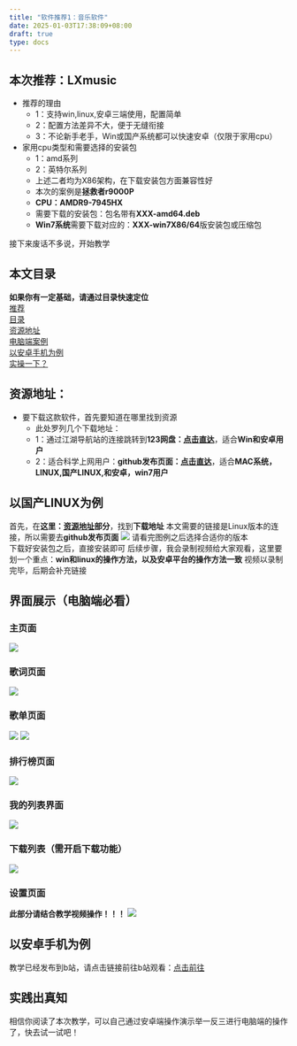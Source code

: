 ```yaml
---
title: "软件推荐1：音乐软件"
date: 2025-01-03T17:38:09+08:00
draft: true
type: docs
---
```

## 本次推荐：LXmusic
- 推荐的理由
  - 1：支持win,linux,安卓三端使用，配置简单
  - 2：配置方法差异不大，便于无缝衔接
  - 3：不论新手老手，Win或国产系统都可以快速安卓（仅限于家用cpu）
- 家用cpu类型和需要选择的安装包
  - 1：amd系列
  - 2：英特尔系列
  - 上述二者均为X86架构，在下载安装包方面兼容性好
  - 本次的案例是**拯救者r9000P**
  - **CPU：AMDR9-7945HX**
  - 需要下载的安装包：包名带有**XXX-amd64.deb**
  - **Win7系统**需要下载对应的：**XXX-win7X86/64**版安装包或压缩包

接下来废话不多说，开始教学
## 本文目录 
**如果你有一定基础，请通过目录快速定位**  
[推荐](/docs/freemusic/#本文推荐LXmusic)  
[目录](/docs/freemusic/#目录)  
[资源地址](/docs/freemusic/#资源地址)  
[电脑端案例](/docs/freemusic/#以国产linux为例)  
[以安卓手机为例](/docs/freemusic/#以安卓手机为例)   
[实操一下？](/docs/freemusic/#实践出真知)
## 资源地址：
- 要下载这款软件，首先要知道在哪里找到资源
  - 此处罗列几个下载地址：
  - 1：通过江湖导航站的连接跳转到**123网盘：[点击直达](https://www.123684.com/s/AJ3VVv-IrcBd)**，适合**Win和安卓用户**
  - 2：适合科学上网用户：**github发布页面：[点击直达](https://github.com/lyswhut/lx-music-desktop/releases)**，适合**MAC系统，LINUX,国产LINUX,和安卓，win7用户**
## 以国产LINUX为例
首先，在**这里：[资源地址](/docs/freemusic/#资源地址)部分**，找到**下载地址**
本文需要的链接是Linux版本的连接，所以需要去**github发布页面**
![](/img/lx/down.jpg)
请看完图例之后选择合适你的版本  
下载好安装包之后，直接安装即可
后续步骤，我会录制视频给大家观看，这里要划一个重点：**win和linux的操作方法，以及安卓平台的操作方法一致**
视频以录制完毕，后期会补充链接
## 界面展示（电脑端必看）
### 主页面
![](/img/lx/lx.jpg)
### 歌词页面
![](/img/lx/lrc.png)
### 歌单页面
![](/img/lx/list.png)
![](/img/lx/list1.png)
### 排行榜页面
![](/img/lx/list2.png)
### 我的列表界面
![](/img/lx/my.png)
### 下载列表（需开启下载功能）
![](/img/lx/dl.png)
### 设置页面
**此部分请结合教学视频操作！！！**
![](/img/lx/settings.png)
## 以安卓手机为例
教学已经发布到b站，请点击链接前往b站观看：[点击前往](https://b23.tv/UiQVqb1)

## 实践出真知
相信你阅读了本次教学，可以自己通过安卓端操作演示举一反三进行电脑端的操作了，快去试一试吧！
